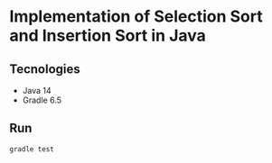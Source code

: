 # Implementation of Selection Sort and Insertion Sort in Java

## Tecnologies
* Java 14
* Gradle 6.5

## Run
```
gradle test
```
